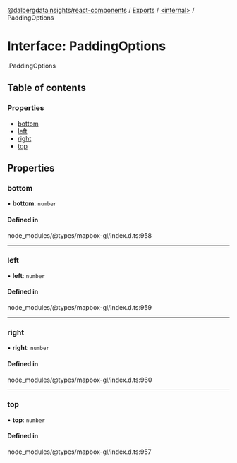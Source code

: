 [@dalbergdatainsights/react-components](../README.md) / [Exports](../modules.md) / [<internal\>](../modules/internal_.md) / PaddingOptions

# Interface: PaddingOptions

[<internal>](../modules/internal_.md).PaddingOptions

## Table of contents

### Properties

- [bottom](internal_.PaddingOptions.md#bottom)
- [left](internal_.PaddingOptions.md#left)
- [right](internal_.PaddingOptions.md#right)
- [top](internal_.PaddingOptions.md#top)

## Properties

### bottom

• **bottom**: `number`

#### Defined in

node_modules/@types/mapbox-gl/index.d.ts:958

___

### left

• **left**: `number`

#### Defined in

node_modules/@types/mapbox-gl/index.d.ts:959

___

### right

• **right**: `number`

#### Defined in

node_modules/@types/mapbox-gl/index.d.ts:960

___

### top

• **top**: `number`

#### Defined in

node_modules/@types/mapbox-gl/index.d.ts:957
